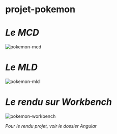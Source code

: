 # projet-pokemon

# _Le MCD_

![pokemon-mcd](https://github.com/user-attachments/assets/b156cc2b-8edc-4e34-91d1-16ff11dec7a4)

# _Le MLD_

![pokemon-mld](https://github.com/user-attachments/assets/ca7f6313-c796-4966-b4f4-a3a78edb352e)

# _Le rendu sur Workbench_

![pokemon-workbench](https://github.com/user-attachments/assets/9c10578a-6438-481e-ac8b-eef50473e663)


_Pour le rendu projet, voir le dossier Angular_
